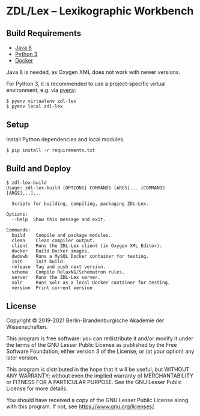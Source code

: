 # ZDL/Lex – Lexikographic Workbench

## Build Requirements

* [Java 8](https://packages.debian.org/search?keywords=openjdk-8-jdk)
* [Python 3](https://www.python.org/)
* [Docker](https://www.docker.com/)

Java 8 is needed, as Oxygen XML does not work with newer versions.

For Python 3, it is recommended to use a project-specific virtual environment,
e.g. via [pyenv](https://github.com/pyenv/pyenv):

```plaintext
$ pyenv virtualenv zdl-lex
$ pyenv local zdl-lex
```

## Setup

Install Python dependencies and local modules.

```plaintext
$ pip install -r requirements.txt
```

## Build and Deploy

```plaintext
$ zdl-lex-build
Usage: zdl-lex-build [OPTIONS] COMMAND1 [ARGS]... [COMMAND2 [ARGS]...]...

  Scripts for building, compiling, packaging ZDL-Lex.

Options:
  --help  Show this message and exit.

Commands:
  build    Compile and package modules.
  clean    Clean compiler output.
  client   Runs the ZDL-Lex client (in Oxygen XML Editor).
  docker   Build Docker images.
  dwdswb   Runs a MySQL Docker container for testing.
  init     Init build.
  release  Tag and push next version.
  schema   Compile RelaxNG/Schematron rules.
  server   Runs the ZDL-Lex server.
  solr     Runs Solr as a local Docker container for testing.
  version  Print current version
```

## License

Copyright © 2019-2021 Berlin-Brandenburgische Akademie der Wissenschaften.

This program is free software: you can redistribute it and/or modify
it under the terms of the GNU Lesser Public License as published by
the Free Software Foundation, either version 3 of the License, or
(at your option) any later version.

This program is distributed in the hope that it will be useful,
but WITHOUT ANY WARRANTY; without even the implied warranty of
MERCHANTABILITY or FITNESS FOR A PARTICULAR PURPOSE.  See the
GNU Lesser Public License for more details.

You should have received a copy of the GNU Lesser Public License
along with this program.  If not, see <https://www.gnu.org/licenses/>.
